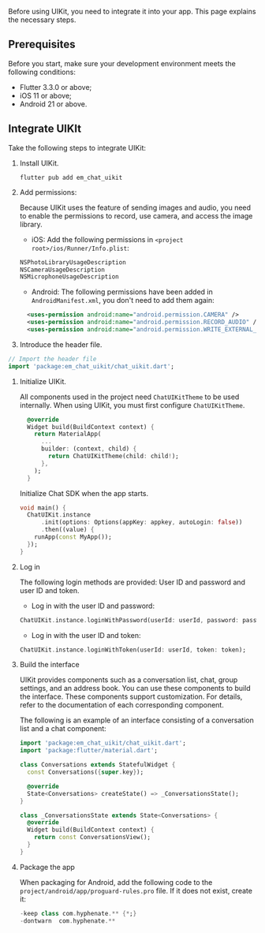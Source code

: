 Before using UIKit, you need to integrate it into your app. This page explains the necessary steps. 

## Prerequisites

Before you start, make sure your development environment meets the following conditions:

- Flutter 3.3.0 or above;
- iOS 11 or above;
- Android 21 or above.

## Integrate UIKIt

Take the following steps to integrate UIKit:

1. Install UIKit.

   ```
   flutter pub add em_chat_uikit
   ```

1. Add permissions:

   Because UIKit uses the feature of sending images and audio, you need to enable the permissions to record, use camera, and access the image library.

   - iOS: Add the following permissions in `<project root>/ios/Runner/Info.plist`:

   ```xml
   NSPhotoLibraryUsageDescription
   NSCameraUsageDescription
   NSMicrophoneUsageDescription
   ```
   
   - Android: The following permissions have been added in `AndroidManifest.xml`, you don't need to add them again:

   ```xml
     <uses-permission android:name="android.permission.CAMERA" />
     <uses-permission android:name="android.permission.RECORD_AUDIO" />
     <uses-permission android:name="android.permission.WRITE_EXTERNAL_STORAGE" />
   ```
   
1. Introduce the header file.

  ```dart
  // Import the header file
  import 'package:em_chat_uikit/chat_uikit.dart';
  ```

1. Initialize UIKit.

   All components used in the project need `ChatUIKitTheme` to be used internally. When using UIKit, you must first configure  `ChatUIKitTheme`.

   ```dart
     @override
     Widget build(BuildContext context) {
       return MaterialApp(
         ...
         builder: (context, child) {
           return ChatUIKitTheme(child: child!);
         },
       );
     }
   ```
   
   Initialize Chat SDK when the app starts.

   ```dart
   void main() {
     ChatUIKit.instance
         .init(options: Options(appKey: appkey, autoLogin: false))
         .then((value) {
       runApp(const MyApp());
     });
   }
   ```

1. Log in

    The following login methods are provided: User ID and password and user ID and token. 

    - Log in with the user ID and password:

    ```dart
    ChatUIKit.instance.loginWithPassword(userId: userId, password: password);
    ```
   
    - Log in with the user ID and token:

    ```dart
    ChatUIKit.instance.loginWithToken(userId: userId, token: token);
    ```

1. Build the interface

   UIKit provides components such as a conversation list, chat, group settings, and an address book. You can use these components to build the interface. These components support customization. For details, refer to the documentation of each corresponding component.
   
   The following is an example of an interface consisting of a conversation list and a chat component:

   ```dart
   import 'package:em_chat_uikit/chat_uikit.dart';
   import 'package:flutter/material.dart';
   
   class Conversations extends StatefulWidget {
     const Conversations({super.key});
   
     @override
     State<Conversations> createState() => _ConversationsState();
   }
   
   class _ConversationsState extends State<Conversations> {
     @override
     Widget build(BuildContext context) {
       return const ConversationsView();
     }
   }
   ```
   
1. Package the app

   When packaging for Android, add the following code to the `project/android/app/proguard-rules.pro` file. If it does not exist, create it:

    ```dart
    -keep class com.hyphenate.** {*;}
    -dontwarn  com.hyphenate.**
    ```